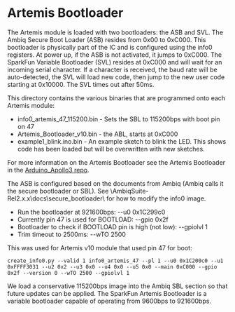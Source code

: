 Artemis Bootloader
==========================

The Artemis module is loaded with two bootloaders: the ASB and SVL. The Ambiq Secure Boot Loader (ASB) resides from 0x00 to 0xC000. This bootloader is physically part of the IC and is configured using the info0 registers. At power up, if the ASB is not activated, it jumps to 0xC000. The SparkFun Variable Bootloader (SVL) resides at 0xC000 and will wait for an incoming serial character. If a character is received, the baud rate will be auto-detected, the SVL will load new code, then jump to the new user code starting at 0x10000. The SVL times out after 50ms.

This directory contains the various binaries that are programmed onto each Artemis module:

* info0_artemis_47_115200.bin - Sets the SBL to 115200bps with boot pin on 47
* Artemis_Bootloader_v10.bin - the ABL, starts at 0xC000
* example1_blink.ino.bin - An example sketch to blink the LED. This shows code has been loaded but will be overwritten with new sketches.

For more information on the Artemis Bootloader see the Artemis Bootloader in the [Arduino_Apollo3 repo](https://github.com/sparkfun/Arduino_Apollo3/tree/master/bootloaders/artemis/!artemis_svl).

The ASB is configured based on the documents from Ambiq (Ambiq calls it the secure bootloader or SBL). See \AmbiqSuite-Rel2.x.x\docs\secure_bootloader\ for how to modify the info0 image. 

* Run the bootloader at 921600bps: --u0 0x1C299c0
* Currently pin 47 is used for BOOTLOAD: --gpio 0x2f
* Bootloader to check if BOOTLOAD pin is high (not low): --gpiolvl 1
* Trim timeout to 2500ms: --wTO 2500

This was used for Artemis v10 module that used pin 47 for boot:

    create_info0.py --valid 1 info0_artemis_47 --pl 1 --u0 0x1C200c0 --u1 0xFFFF3031 --u2 0x2 --u3 0x0 --u4 0x0 --u5 0x0 --main 0xC000 --gpio 0x2f --version 0 --wTO 2500 --gpiolvl 1

We load a conservative 115200bps image into the Ambiq SBL section so that future updates can be applied. The SparkFun Artemis Bootloader is a variable bootloader capable of operating from 9600bps to 921600bps.
